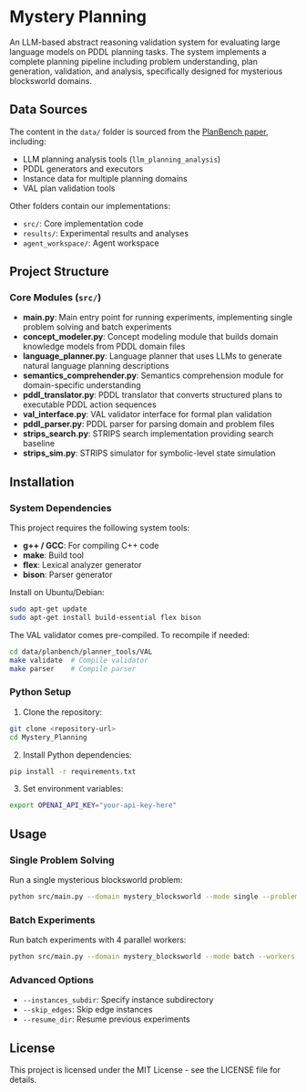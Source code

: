 # Mystery Planning

An LLM-based abstract reasoning validation system for evaluating large language models on PDDL planning tasks. The system implements a complete planning pipeline including problem understanding, plan generation, validation, and analysis, specifically designed for mysterious blocksworld domains.

## Data Sources

The content in the `data/` folder is sourced from the [PlanBench paper](https://neurips.cc/virtual/2023/poster/73553), including:
- LLM planning analysis tools (`llm_planning_analysis`)
- PDDL generators and executors
- Instance data for multiple planning domains
- VAL plan validation tools

Other folders contain our implementations:
- `src/`: Core implementation code
- `results/`: Experimental results and analyses
- `agent_workspace/`: Agent workspace

## Project Structure

### Core Modules (`src/`)

- **main.py**: Main entry point for running experiments, implementing single problem solving and batch experiments
- **concept_modeler.py**: Concept modeling module that builds domain knowledge models from PDDL domain files
- **language_planner.py**: Language planner that uses LLMs to generate natural language planning descriptions
- **semantics_comprehender.py**: Semantics comprehension module for domain-specific understanding
- **pddl_translator.py**: PDDL translator that converts structured plans to executable PDDL action sequences
- **val_interface.py**: VAL validator interface for formal plan validation
- **pddl_parser.py**: PDDL parser for parsing domain and problem files
- **strips_search.py**: STRIPS search implementation providing search baseline
- **strips_sim.py**: STRIPS simulator for symbolic-level state simulation

## Installation

### System Dependencies

This project requires the following system tools:

- **g++ / GCC**: For compiling C++ code
- **make**: Build tool
- **flex**: Lexical analyzer generator
- **bison**: Parser generator

Install on Ubuntu/Debian:
```bash
sudo apt-get update
sudo apt-get install build-essential flex bison
```

The VAL validator comes pre-compiled. To recompile if needed:
```bash
cd data/planbench/planner_tools/VAL
make validate  # Compile validator
make parser    # Compile parser
```

### Python Setup

1. Clone the repository:
```bash
git clone <repository-url>
cd Mystery_Planning
```

2. Install Python dependencies:
```bash
pip install -r requirements.txt
```

3. Set environment variables:
```bash
export OPENAI_API_KEY="your-api-key-here"
```

## Usage

### Single Problem Solving

Run a single mysterious blocksworld problem:

```bash
python src/main.py --domain mystery_blocksworld --mode single --problem instance-1
```

### Batch Experiments

Run batch experiments with 4 parallel workers:

```bash
python src/main.py --domain mystery_blocksworld --mode batch --workers 4
```

### Advanced Options

- `--instances_subdir`: Specify instance subdirectory
- `--skip_edges`: Skip edge instances
- `--resume_dir`: Resume previous experiments

## License

This project is licensed under the MIT License - see the LICENSE file for details.
